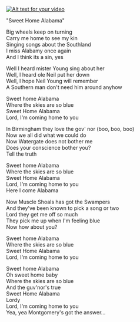 
[![Alt text for your video](http://img2.rnkr-static.com/list_img_v2/16065/116065/870/sweet-home-alabama-cast-and-actors-in-this-movie-u6.jpg)](https://youtu.be/gLQrbo_i2Zw)

"Sweet Home Alabama"

Big wheels keep on turning <br />
Carry me home to see my kin <br />
Singing songs about the Southland <br />
I miss Alabamy once again <br />
And I think its a sin, yes <br />

Well I heard mister Young sing about her <br />
Well, I heard ole Neil put her down <br />
Well, I hope Neil Young will remember <br />
A Southern man don't need him around anyhow<br />

Sweet home Alabama <br />
Where the skies are so blue <br />
Sweet Home Alabama <br />
Lord, I'm coming home to you<br />

In Birmingham they love the gov' nor (boo, boo, boo)<br />
Now we all did what we could do <br />
Now Watergate does not bother me <br />
Does your conscience bother you? <br />
Tell the truth<br />

Sweet home Alabama <br />
Where the skies are so blue <br />
Sweet Home Alabama <br />
Lord, I'm coming home to you <br />
Here I come Alabama<br />

Now Muscle Shoals has got the Swampers <br />
And they've been known to pick a song or two <br />
Lord they get me off so much <br />
They pick me up when I'm feeling blue <br />
Now how about you?<br />

Sweet home Alabama <br />
Where the skies are so blue <br />
Sweet Home Alabama <br />
Lord, I'm coming home to you<br />

Sweet home Alabama <br />
Oh sweet home baby <br />
Where the skies are so blue <br />
And the guv'nor's true <br />
Sweet Home Alabama <br />
Lordy <br />
Lord, I'm coming home to you <br />
Yea, yea Montgomery's got the answer...<br />